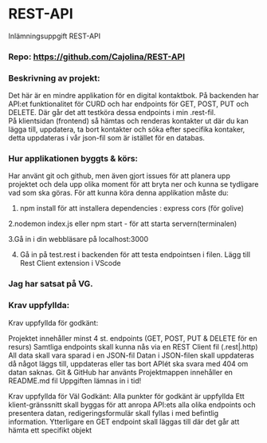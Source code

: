 # REST-API

Inlämningsuppgift REST-API

### Repo: https://github.com/Cajolina/REST-API

### Beskrivning av projekt:

Det här är en mindre applikation för en digital kontaktbok. På backenden har API:et funktionalitet för CURD och har endpoints för GET, POST, PUT och DELETE. Där går det att testköra dessa endpoints i min .rest-fil.  
På klientsidan (frontend) så hämtas och renderas kontakter ut där du kan lägga till, uppdatera, ta bort kontakter och söka efter specifika kontaker, detta uppdateras i vår json-fil som är istället för en databas.

### Hur applikationen byggts & körs:

Har använt git och github, men även gjort issues för att planera upp projektet och dela upp olika moment för att bryta ner och kunna se tydligare vad som ska göras.
För att kunna köra denna applikation måste du:

1. npm install för att installera dependencies :
   express
   cors (för golive)

2.nodemon index.js eller npm start - för att starta servern(terminalen)

3.Gå in i din webbläsare på localhost:3000

4. Gå in på test.rest i backenden för att testa endpointsen i filen.
   Lägg till Rest Client extension i VScode

### Jag har satsat på VG.

### Krav uppfyllda:

Krav uppfyllda för godkänt:

Projektet innehåller minst 4 st. endpoints (GET, POST, PUT & DELETE för en resurs)
Samtliga endpoints skall kunna nås via en REST Client fil (.rest|.http)
All data skall vara sparad i en JSON-fil
Datan i JSON-filen skall uppdateras då något läggs till, uppdateras eller tas bort
APIét ska svara med 404 om datan saknas.
Git & GitHub har använts
Projektmappen innehåller en README.md fil
Uppgiften lämnas in i tid!

Krav uppfyllda för Väl Godkänt:
Alla punkter för godkänt är uppfyllda
Ett klient-gränssnitt skall byggas för att anropa API:ets alla olika endpoints och presentera datan, redigeringsformulär skall fyllas i med befintlig information.
Ytterligare en GET endpoint skall läggas till där det går att hämta ett specifikt objekt

